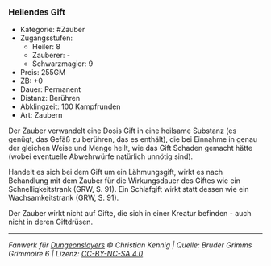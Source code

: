 ### Heilendes Gift

- Kategorie: #Zauber
- Zugangsstufen:
  - Heiler: 8
  - Zauberer: -
  - Schwarzmagier: 9
- Preis: 255GM
- ZB: +0
- Dauer: Permanent
- Distanz: Berühren
- Abklingzeit: 100 Kampfrunden
- Art: Zaubern



Der Zauber verwandelt eine Dosis Gift in eine heilsame Substanz (es genügt, das Gefäß zu berühren, das es enthält), die bei Einnahme in genau der gleichen Weise und Menge heilt, wie das Gift Schaden gemacht hätte (wobei eventuelle Abwehrwürfe natürlich unnötig sind).

Handelt es sich bei dem Gift um ein Lähmungsgift, wirkt es nach Behandlung mit dem Zauber für die Wirkungsdauer des Giftes wie ein Schnelligkeitstrank (GRW, S. 91). Ein Schlafgift wirkt statt dessen wie ein Wachsamkeitstrank (GRW, S. 91).

Der Zauber wirkt nicht auf Gifte, die sich in einer Kreatur befinden - auch nicht in deren Giftdrüsen.

---

_Fanwerk für [Dungeonslayers](https://www.dungeonslayers.net/) © Christian Kennig | Quelle: Bruder Grimms Grimmoire 6 | Lizenz: [CC-BY-NC-SA 4.0](https://creativecommons.org/licenses/by-nc-sa/4.0/deed.de)_
